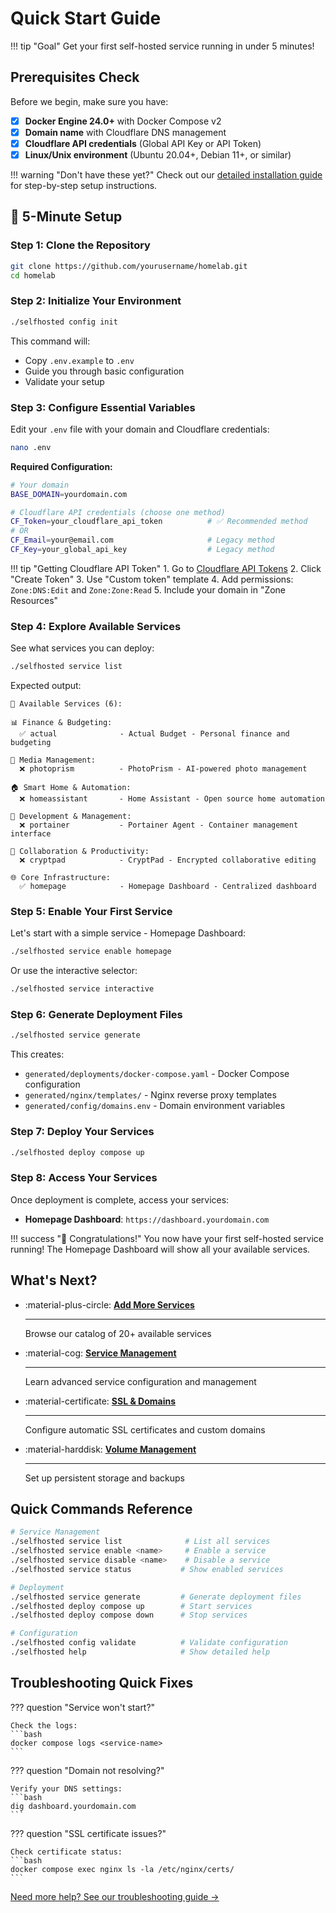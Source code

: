 # Quick Start Guide

!!! tip "Goal"
    Get your first self-hosted service running in under 5 minutes!

## Prerequisites Check

Before we begin, make sure you have:

- [x] **Docker Engine 24.0+** with Docker Compose v2
- [x] **Domain name** with Cloudflare DNS management
- [x] **Cloudflare API credentials** (Global API Key or API Token)
- [x] **Linux/Unix environment** (Ubuntu 20.04+, Debian 11+, or similar)

!!! warning "Don't have these yet?"
    Check out our [detailed installation guide](installation.md) for step-by-step setup instructions.

## 🚀 5-Minute Setup

### Step 1: Clone the Repository

```bash
git clone https://github.com/yourusername/homelab.git
cd homelab
```

### Step 2: Initialize Your Environment

```bash
./selfhosted config init
```

This command will:

- Copy `.env.example` to `.env`
- Guide you through basic configuration
- Validate your setup

### Step 3: Configure Essential Variables

Edit your `.env` file with your domain and Cloudflare credentials:

```bash
nano .env
```

**Required Configuration:**

```bash title=".env"
# Your domain
BASE_DOMAIN=yourdomain.com

# Cloudflare API credentials (choose one method)
CF_Token=your_cloudflare_api_token          # ✅ Recommended method
# OR
CF_Email=your@email.com                     # Legacy method
CF_Key=your_global_api_key                  # Legacy method
```

!!! tip "Getting Cloudflare API Token"
    1. Go to [Cloudflare API Tokens](https://dash.cloudflare.com/profile/api-tokens)
    2. Click "Create Token"
    3. Use "Custom token" template
    4. Add permissions: `Zone:DNS:Edit` and `Zone:Zone:Read`
    5. Include your domain in "Zone Resources"

### Step 4: Explore Available Services

See what services you can deploy:

```bash
./selfhosted service list
```

Expected output:
```
🎯 Available Services (6):

📊 Finance & Budgeting:
  ✅ actual              - Actual Budget - Personal finance and budgeting

📸 Media Management:
  ❌ photoprism          - PhotoPrism - AI-powered photo management

🏠 Smart Home & Automation:
  ❌ homeassistant       - Home Assistant - Open source home automation

🔧 Development & Management:
  ❌ portainer           - Portainer Agent - Container management interface

📝 Collaboration & Productivity:
  ❌ cryptpad            - CryptPad - Encrypted collaborative editing

🌐 Core Infrastructure:
  ✅ homepage            - Homepage Dashboard - Centralized dashboard
```

### Step 5: Enable Your First Service

Let's start with a simple service - Homepage Dashboard:

```bash
./selfhosted service enable homepage
```

Or use the interactive selector:

```bash
./selfhosted service interactive
```

### Step 6: Generate Deployment Files

```bash
./selfhosted service generate
```

This creates:

- `generated/deployments/docker-compose.yaml` - Docker Compose configuration
- `generated/nginx/templates/` - Nginx reverse proxy templates
- `generated/config/domains.env` - Domain environment variables

### Step 7: Deploy Your Services

```bash
./selfhosted deploy compose up
```

### Step 8: Access Your Services

Once deployment is complete, access your services:

- **Homepage Dashboard**: `https://dashboard.yourdomain.com`

!!! success "🎉 Congratulations!"
    You now have your first self-hosted service running! The Homepage Dashboard will show all your available services.

## What's Next?

<div class="grid cards" markdown>

- :material-plus-circle: **[Add More Services](../services/index.md)**

    ---

    Browse our catalog of 20+ available services

- :material-cog: **[Service Management](../user-guide/service-management.md)**

    ---

    Learn advanced service configuration and management

- :material-certificate: **[SSL & Domains](../user-guide/domain-ssl.md)**

    ---

    Configure automatic SSL certificates and custom domains

- :material-harddisk: **[Volume Management](../user-guide/volume-management.md)**

    ---

    Set up persistent storage and backups

</div>

## Quick Commands Reference

```bash
# Service Management
./selfhosted service list              # List all services
./selfhosted service enable <name>     # Enable a service
./selfhosted service disable <name>    # Disable a service
./selfhosted service status           # Show enabled services

# Deployment
./selfhosted service generate         # Generate deployment files
./selfhosted deploy compose up        # Start services
./selfhosted deploy compose down      # Stop services

# Configuration
./selfhosted config validate          # Validate configuration
./selfhosted help                     # Show detailed help
```

## Troubleshooting Quick Fixes

??? question "Service won't start?"
    
    Check the logs:
    ```bash
    docker compose logs <service-name>
    ```

??? question "Domain not resolving?"
    
    Verify your DNS settings:
    ```bash
    dig dashboard.yourdomain.com
    ```

??? question "SSL certificate issues?"
    
    Check certificate status:
    ```bash
    docker compose exec nginx ls -la /etc/nginx/certs/
    ```

[Need more help? See our troubleshooting guide →](../user-guide/troubleshooting.md)



